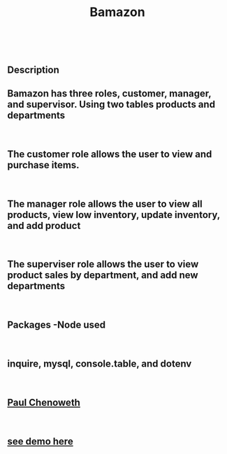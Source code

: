<!DOCTYPE html>
<html lang="en">
<head>
    <meta charset="utf-8">
</head>

<body>

</body>
    <header>
        <h1>Bamazon</h1>
    </header>
    <section>
        <br>
        <h1>Description</h1>
        <h2>Bamazon has three roles, customer, manager, and supervisor. Using two tables products and departments</h2>
        <br>
        <h2>The customer role allows the user to view and purchase items.</h2>
        <br>
        <h2>The manager role allows the user to view all products, view low inventory, update inventory, and add product</h2>
        <br>
        <h2>The superviser role allows the user to view product sales by department, and add new departments</h2>
        <br>
        <h1>Packages -Node used</h1>
        <br>
        <h2>inquire, mysql, console.table, and dotenv</h2>
        <br>
        <h2><a href="https://github.com/pcheno">Paul Chenoweth</a></h2>
        <br>
        <h2><a href="https://drive.google.com/file/d/13QdQ4r4Cr0VJHwLehCvHTxTinPVGzO3-/view">see demo here</a> </h2>
    </section>